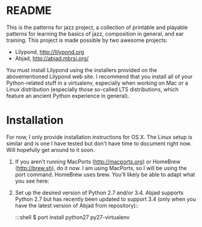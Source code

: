 # README #

This is the patterns for jazz project, a collection of printable and playable patterns for learning the basics of jazz, composition in general, and ear training. This project is made possible by two awesome projects:

* Lilypond, http://lilypond.org
* Abjad, http://abjad.mbrsi.org/

You must install Lilypond using the installers provided on the abovementioned Lilypond web site. I recommend that you install all of your Python-related stuff in a virtualenv, especially when working on Mac or a Linux distribution (especially those so-called LTS distributions, which feature an ancient Python experience in general).

# Installation

For now, I only provide installation instructions for OS X. The Linux setup is similar and is one I have tested but don't have time to document right now. Will hopefully get around to it soon. 

1. If you aren't running MacPorts (http://macports.org) or HomeBrew (http://brew.sh), do it now. I am using MacPorts, so I will be using the port command. HomeBrew uses brew. You'll likely be able to adapt what you see here:

1. Set up the desired version of Python 2.7 and/or 3.4. Abjad supports Python 2.7 but has recently been updated to support 3.4 (only when you have the latest version of Abjad from repository)::

   :::shell
   $ port install python27 py27-virtualenv